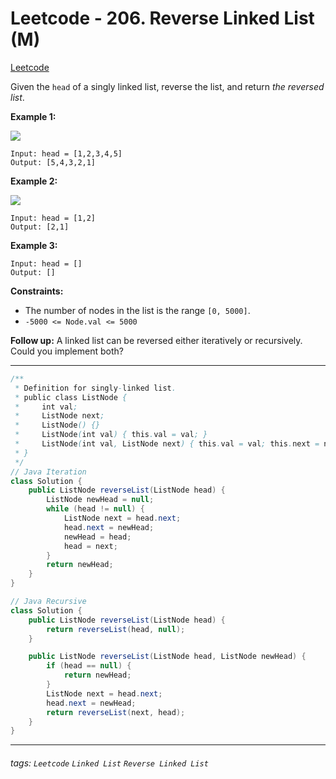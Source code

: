 # Leetcode - 206. Reverse Linked List (M)

[Leetcode](https://leetcode.com/problems/reverse-linked-list/description/)

Given the `head` of a singly linked list, reverse the list, and return _the reversed list_.

**Example 1:**

![](https://assets.leetcode.com/uploads/2021/02/19/rev1ex1.jpg)
```
Input: head = [1,2,3,4,5]
Output: [5,4,3,2,1]
```
**Example 2:**

![](https://assets.leetcode.com/uploads/2021/02/19/rev1ex2.jpg)
```
Input: head = [1,2]
Output: [2,1]
```
**Example 3:**
```
Input: head = []
Output: []
```
**Constraints:**

-   The number of nodes in the list is the range `[0, 5000]`.
-   `-5000 <= Node.val <= 5000`

**Follow up:** A linked list can be reversed either iteratively or recursively. Could you implement both?

---
```java
/**
 * Definition for singly-linked list.
 * public class ListNode {
 *     int val;
 *     ListNode next;
 *     ListNode() {}
 *     ListNode(int val) { this.val = val; }
 *     ListNode(int val, ListNode next) { this.val = val; this.next = next; }
 * }
 */
// Java Iteration
class Solution {
    public ListNode reverseList(ListNode head) {
        ListNode newHead = null;
        while (head != null) {
            ListNode next = head.next;
            head.next = newHead;
            newHead = head;
            head = next;
        }
        return newHead;
    }
}
```

```java
// Java Recursive
class Solution {
    public ListNode reverseList(ListNode head) {
        return reverseList(head, null);
    }

    public ListNode reverseList(ListNode head, ListNode newHead) {
        if (head == null) {
            return newHead;
        }
        ListNode next = head.next;
        head.next = newHead;
        return reverseList(next, head);
    }
}
```

---

###### tags: `Leetcode` `Linked List` `Reverse Linked List`
